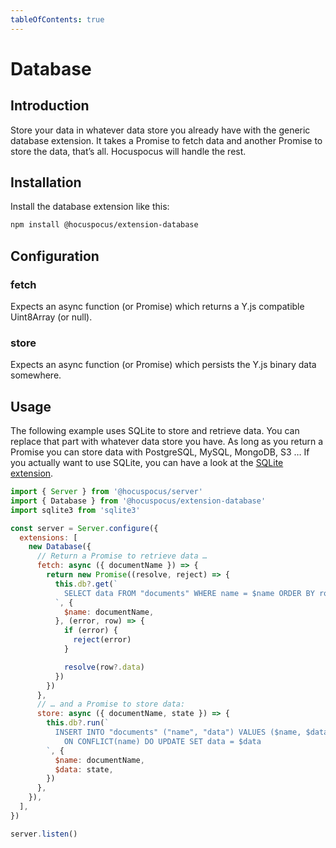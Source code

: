 ```yaml
---
tableOfContents: true
---
```


# Database

## Introduction
Store your data in whatever data store you already have with the generic database extension. It takes a Promise to fetch data and another Promise to store the data, that’s all. Hocuspocus will handle the rest.

## Installation
Install the database extension like this:

```bash
npm install @hocuspocus/extension-database
```

## Configuration

### fetch
Expects an async function (or Promise) which returns a Y.js compatible Uint8Array (or null).

### store
Expects an async function (or Promise) which persists the Y.js binary data somewhere.

## Usage
The following example uses SQLite to store and retrieve data. You can replace that part with whatever data store you have. As long as you return a Promise you can store data with PostgreSQL, MySQL, MongoDB, S3 … If you actually want to use SQLite, you can have a look at the [SQLite extension](/api/extensions/sqlite).

```js
import { Server } from '@hocuspocus/server'
import { Database } from '@hocuspocus/extension-database'
import sqlite3 from 'sqlite3'

const server = Server.configure({
  extensions: [
    new Database({
      // Return a Promise to retrieve data …
      fetch: async ({ documentName }) => {
        return new Promise((resolve, reject) => {
          this.db?.get(`
            SELECT data FROM "documents" WHERE name = $name ORDER BY rowid DESC
          `, {
            $name: documentName,
          }, (error, row) => {
            if (error) {
              reject(error)
            }

            resolve(row?.data)
          })
        })
      },
      // … and a Promise to store data:
      store: async ({ documentName, state }) => {
        this.db?.run(`
          INSERT INTO "documents" ("name", "data") VALUES ($name, $data)
            ON CONFLICT(name) DO UPDATE SET data = $data
        `, {
          $name: documentName,
          $data: state,
        })
      },
    }),
  ],
})

server.listen()
```
